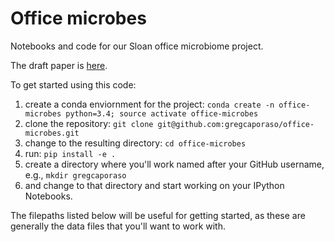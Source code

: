 # Office microbes
Notebooks and code for our Sloan office microbiome project.

The draft paper is [here](https://docs.google.com/document/d/1Ps__dRQZOqjwMqYOSHAzqt7NXNUnJ2G6mVw4Jb-f-Pk/edit#). 

To get started using this code:
 1. create a conda enviornment for the project: ``conda create -n office-microbes python=3.4; source activate office-microbes``
 2. clone the repository: ``git clone git@github.com:gregcaporaso/office-microbes.git``
 3. change to the resulting directory: ``cd office-microbes``
 4. run: ``pip install -e .``
 5. create a directory where you'll work named after your GitHub username, e.g., ``mkdir gregcaporaso``
 6. and change to that directory and start working on your IPython Notebooks. 

The filepaths listed below will be useful for getting started, as these are generally the data files that you'll want to work with. 

